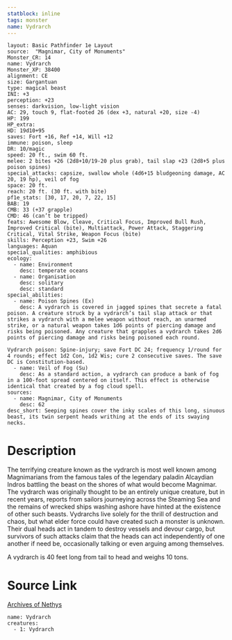 ```yaml
---
statblock: inline
tags: monster
name: Vydrarch
---
```

```statblock
layout: Basic Pathfinder 1e Layout
source:  "Magnimar, City of Monuments"
Monster_CR: 14
name: Vydrarch
Monster_XP: 38400
alignment: CE
size: Gargantuan
type: magical beast
INI: +3
perception: +23
senses: darkvision, low-light vision
AC: 29, touch 9, flat-footed 26 (dex +3, natural +20, size -4)
HP: 199
HP_extra: 
HD: 19d10+95
saves: Fort +16, Ref +14, Will +12
immune: poison, sleep
DR: 10/magic
speed: 20 ft., swim 60 ft.
melee: 2 bites +26 (2d8+10/19-20 plus grab), tail slap +23 (2d8+5 plus poison spines)
special_attacks: capsize, swallow whole (4d6+15 bludgeoning damage, AC 20, 19 hp), veil of fog
space: 20 ft.
reach: 20 ft. (30 ft. with bite)
pf1e_stats: [30, 17, 20, 7, 22, 15]
BAB: 19
CMB: 33 (+37 grapple)
CMD: 46 (can’t be tripped)
feats: Awesome Blow, Cleave, Critical Focus, Improved Bull Rush, Improved Critical (bite), Multiattack, Power Attack, Staggering Critical, Vital Strike, Weapon Focus (bite)
skills: Perception +23, Swim +26
languages: Aquan
special_qualities: amphibious
ecology:
  - name: Environment
    desc: temperate oceans
  - name: Organisation
    desc: solitary
    desc: standard
special_abilities:
  - name: Poison Spines (Ex)
    desc: A vydrarch is covered in jagged spines that secrete a fatal poison. A creature struck by a vydrarch’s tail slap attack or that strikes a vydrarch with a melee weapon without reach, an unarmed strike, or a natural weapon takes 1d6 points of piercing damage and risks being poisoned. Any creature that grapples a vydrarch takes 2d6 points of piercing damage and risks being poisoned each round.

Vydrarch poison: Spine-injury; save Fort DC 24; frequency 1/round for 4 rounds; effect 1d2 Con, 1d2 Wis; cure 2 consecutive saves. The save DC is Constitution-based.
  - name: Veil of Fog (Su)
    desc: As a standard action, a vydrarch can produce a bank of fog in a 100-foot spread centered on itself. This effect is otherwise identical that created by a fog cloud spell.
sources:
  - name: Magnimar, City of Monuments
    desc: 62
desc_short: Seeping spines cover the inky scales of this long, sinuous beast, its twin serpent heads writhing at the ends of its swaying necks.
```
# Description
The terrifying creature known as the vydrarch is most well known among Magnimarians from the famous tales of the legendary paladin Alcaydian Indros battling the beast on the shores of what would become Magnimar. The vydrarch was originally thought to be an entirely unique creature, but in recent years, reports from sailors journeying across the Steaming Sea and the remains of wrecked ships washing ashore have hinted at the existence of other such beasts. Vydrarchs live solely for the thrill of destruction and chaos, but what elder force could have created such a monster is unknown. Their dual heads act in tandem to destroy vessels and devour cargo, but survivors of such attacks claim that the heads can act independently of one another if need be, occasionally talking or even arguing among themselves.

A vydrarch is 40 feet long from tail to head and weighs 10 tons.
# Source Link
[Archives of Nethys](https://aonprd.com/MonsterDisplay.aspx?ItemName=Vydrarch)
```encounter-table
name: Vydrarch
creatures:
  - 1: Vydrarch
```
